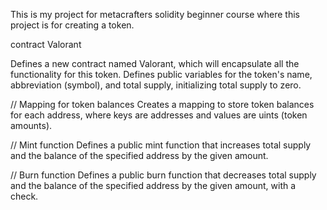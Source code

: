This is my project for metacrafters solidity beginner course where this project is for creating a token.

contract Valorant 

Defines a new contract named Valorant, which will encapsulate all the functionality for this token.
Defines public variables for the token's name, abbreviation (symbol), and total supply, initializing total supply to zero.

// Mapping for token balances
Creates a mapping to store token balances for each address, where keys are addresses and values are uints (token amounts).

 // Mint function 
Defines a public mint function that increases total supply and the balance of the specified address by the given amount.

// Burn function 
Defines a public burn function that decreases total supply and the balance of the specified address by the given amount, with a check.

